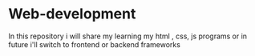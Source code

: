 # Web-development
In this repository i will share my learning my html , css, js programs or in future i'll switch to frontend or backend frameworks 
